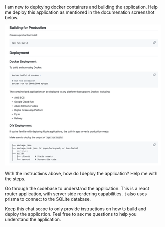 I am new to deploying docker containers and building the application. Help me deploy this application as mentioned in the documenation screenshot below.

![Docker Instructions](./docker_instructions.png)

With the instructions above, how do I deploy the application? Help me with the steps.

Go through the codebase to understand the application. This is a react router application, with server side rendering capabilities. It also uses prisma to connect to the SQLite database.

Keep this chat scope to only provide instructions on how to build and deploy the application. Feel free to ask me questions to help you understand the application.